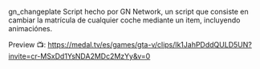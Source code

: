gn_changeplate
Script hecho por GN Network, un script que consiste en cambiar la matrícula de cualquier coche mediante un item, incluyendo animaciónes.

Preview 📺: https://medal.tv/es/games/gta-v/clips/lk1JahPDddQULD5UN?invite=cr-MSxDd1YsNDA2MDc2MzYy&v=0
